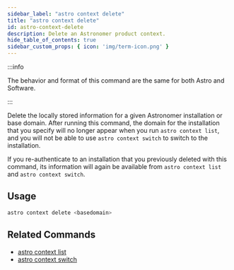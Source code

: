 ```yaml
---
sidebar_label: "astro context delete"
title: "astro context delete"
id: astro-context-delete
description: Delete an Astronomer product context.
hide_table_of_contents: true
sidebar_custom_props: { icon: 'img/term-icon.png' }
---
```


:::info

The behavior and format of this command are the same for both Astro and Software.

:::

Delete the locally stored information for a given Astronomer installation or base domain. After running this command, the domain for the installation that you specify will no longer appear when you run `astro context list`, and you will not be able to use `astro context switch` to switch to the installation.

If you re-authenticate to an installation that you previously deleted with this command, its information will again be available from `astro context list` and `astro context switch`.

## Usage

```sh
astro context delete <basedomain>
```

## Related Commands

- [astro context list](cli/astro-context-list.md)
- [astro context switch](cli/astro-context-switch.md)
